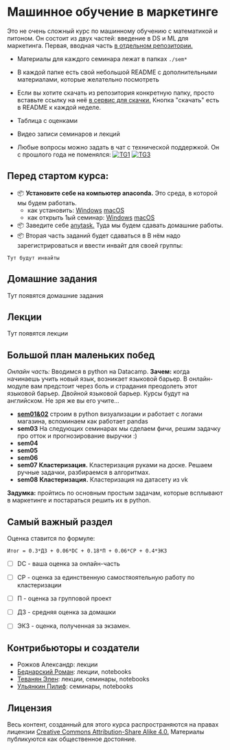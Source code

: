 # Машинное обучение в маркетинге

Это не очень сложный курс по машинному обучению с математикой и питоном. Он состоит из двух частей: введение в DS и ML для маркетинга. Первая, вводная часть [в отдельном репозитории.](https://github.com/FUlyankin/Intro_to_DS)

* Материалы для каждого семинара лежат в папках `./sem*`
* В каждой папке есть свой небольшой README с дополнительными материалами, которые желательно посмотреть
* Если вы хотите скачать из репозитория конкретную папку, просто вставьте ссылку на неё [в сервис для скачки.](https://minhaskamal.github.io/DownGit/#/home) Кнопка "скачать" есть в README к каждой неделе.
* Таблица с оценками
* Видео записи семинаров и лекций

* Любые вопросы можно задать в чат с технической поддержкой. Он с прошлого года не поменялся: [![TG1](https://img.shields.io/badge/Telegram-BMM--chat-blue)]( ) [![TG3](https://img.shields.io/badge/Telegram-канал%20с%20объявлениями-blue)](https://bit.ly/2xQpHNZ)


## Перед стартом курса:

- 📦 __Установите себе на компьютер anaconda.__ Это среда, в которой мы будем работать.  
  - как установить:
  [Windows](https://github.com/FUlyankin/Intro_to_DS/blob/master/pdfs/install_conda_windows.pdf)
  [macOS](https://github.com/FUlyankin/Intro_to_DS/blob/master/pdfs/Anaconda%20installation%20guide_MacOS.pdf)
  - как открыть 1ый семинар:
  [Windows](https://github.com/FUlyankin/Intro_to_DS/blob/master/pdfs/download_and_open_sem01_windows.pdf)
  [macOS](https://github.com/FUlyankin/Intro_to_DS/blob/master/pdfs/Jupyter%20Notebook%20guide_MacOS.pdf)  
- 📦 Заведите себе [anytask.](https://anytask.org) Туда мы будем сдавать домашние работы.
- 📦 Вторая часть заданий будет сдаваться в  В нём надо зарегистрироваться и ввести инвайт для своей группы: 


```
Тут будут инвайты

```


## Домашние задания

Тут появятся домашние задания

## Лекции

Тут появятся лекции


## Большой план маленьких побед

_Онлайн часть:_ Вводимся в python на Datacamp. __Зачем:__ когда начинаешь учить новый язык, возникает языковой барьер. В онлайн-модуле вам предстоит через боль и страдания преодолеть этот языковой барьер. Двойной языковой барьер. Курсы будут на английском. Не зря же вы его учите...

- [__sem01&02__](./sem01) строим в python визуализации и работает с логами магазина, вспоминаем как работает pandas
- __sem03__ На следующих семинарах мы сделаем фичи, решим задачку про отток и прогнозирование выручки :)
- __sem04__
- __sem05__
- __sem06__
- __sem07__ __Кластеризация.__ Кластеризация руками на доске. Решаем ручные задачки, разбираемся в алгоритмах. 
- __sem08__  __Кластеризация.__ Кластеризация на датасету из vk

__Задумка:__  пройтись по основным простым задачам, которые всплывают в маркетинге и постараться решить их в python.

## Самый важный раздел

Оценка ставится по формуле:

```
Итог = 0.3*ДЗ + 0.06*DC + 0.18*П + 0.06*СР + 0.4*ЭКЗ
```

- [ ] DC - ваша оценка за онлайн-часть
- [ ] СР - оценка за единственную самостяоятельную работу по кластеризации
- [ ] П - оценка за групповой проект
- [ ] ДЗ - средняя оценка за домашки
- [ ] ЭКЗ - оценка, полученная за экзамен.


## Контрибьюторы и создатели

- Рожков Александр: лекции
- [Беднарский Роман](https://github.com/Bromanskiy): лекции, notebooks
- [Теванян Элен](https://github.com/elentevanyan): лекции, семинары, notebooks
- [Ульянкин Пилиф](https://github.com/FUlyankin): семинары, notebooks


## Лицензия

Весь контент, созданный для этого курса распространяются на правах лицензии [Creative Commons Attribution-Share Alike 4.0.](https://creativecommons.org/licenses/by-sa/4.0/deed.ru) Материалы публикуются как общественное достояние.
